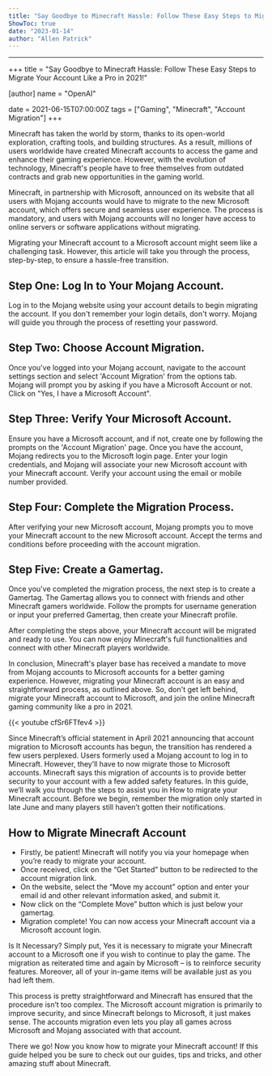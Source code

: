 ```yaml
---
title: "Say Goodbye to Minecraft Hassle: Follow These Easy Steps to Migrate Your Account Like a Pro in 2021!"
ShowToc: true 
date: "2023-01-14"
author: "Allen Patrick"
---
```

*****
+++
title = "Say Goodbye to Minecraft Hassle: Follow These Easy Steps to Migrate Your Account Like a Pro in 2021!"

[author]
name = "OpenAI"

date = 2021-06-15T07:00:00Z
tags = ["Gaming", "Minecraft", "Account Migration"]
+++

Minecraft has taken the world by storm, thanks to its open-world exploration, crafting tools, and building structures. As a result, millions of users worldwide have created Minecraft accounts to access the game and enhance their gaming experience. However, with the evolution of technology, Minecraft's people have to free themselves from outdated contracts and grab new opportunities in the gaming world.

Minecraft, in partnership with Microsoft, announced on its website that all users with Mojang accounts would have to migrate to the new Microsoft account, which offers secure and seamless user experience. The process is mandatory, and users with Mojang accounts will no longer have access to online servers or software applications without migrating.

Migrating your Minecraft account to a Microsoft account might seem like a challenging task. However, this article will take you through the process, step-by-step, to ensure a hassle-free transition.

## Step One: Log In to Your Mojang Account.

Log in to the Mojang website using your account details to begin migrating the account. If you don't remember your login details, don't worry. Mojang will guide you through the process of resetting your password.

## Step Two: Choose Account Migration.

Once you've logged into your Mojang account, navigate to the account settings section and select 'Account Migration' from the options tab. Mojang will prompt you by asking if you have a Microsoft Account or not. Click on "Yes, I have a Microsoft Account".

## Step Three: Verify Your Microsoft Account.

Ensure you have a Microsoft account, and if not, create one by following the prompts on the 'Account Migration' page. Once you have the account, Mojang redirects you to the Microsoft login page. Enter your login credentials, and Mojang will associate your new Microsoft account with your Minecraft account. Verify your account using the email or mobile number provided.

## Step Four: Complete the Migration Process.

After verifying your new Microsoft account, Mojang prompts you to move your Minecraft account to the new Microsoft account. Accept the terms and conditions before proceeding with the account migration.

## Step Five: Create a Gamertag.

Once you've completed the migration process, the next step is to create a Gamertag. The Gamertag allows you to connect with friends and other Minecraft gamers worldwide. Follow the prompts for username generation or input your preferred Gamertag, then create your Minecraft profile.

After completing the steps above, your Minecraft account will be migrated and ready to use. You can now enjoy Minecraft's full functionalities and connect with other Minecraft players worldwide.

In conclusion, Minecraft's player base has received a mandate to move from Mojang accounts to Microsoft accounts for a better gaming experience. However, migrating your Minecraft account is an easy and straightforward process, as outlined above. So, don't get left behind, migrate your Minecraft account to Microsoft, and join the online Minecraft gaming community like a pro in 2021.

{{< youtube cfSr6FTfev4 >}} 



Since Minecraft’s official statement in April 2021 announcing that account migration to Microsoft accounts has begun, the transition has rendered a few users perplexed. Users formerly used a Mojang account to log in to Minecraft. However, they’ll have to now migrate those to Microsoft accounts. Minecraft says this migration of accounts is to provide better security to your account with a few added safety features. In this guide, we’ll walk you through the steps to assist you in How to migrate your Minecraft account. Before we begin, remember the migration only started in late June and many players still haven’t gotten their notifications.
 
## How to Migrate Minecraft Account
 
- Firstly, be patient! Minecraft will notify you via your homepage when you’re ready to migrate your account.
 - Once received, click on the “Get Started” button to be redirected to the account migration link.
 - On the website, select the “Move my account” option and enter your email id and other relevant information asked, and submit it.
 - Now click on the “Complete Move” button which is just below your gamertag.
 - Migration complete! You can now access your Minecraft account via a Microsoft account login.

 

 
Is It Necessary?
Simply put, Yes it is necessary to migrate your Minecraft account to a Microsoft one if you wish to continue to play the game. The migration as reiterated time and again by Microsoft – is to reinforce security features. Moreover, all of your in-game items will be available just as you had left them.
 
This process is pretty straightforward and Minecraft has ensured that the procedure isn’t too complex. The Microsoft account migration is primarily to improve security, and since Minecraft belongs to Microsoft, it just makes sense. The accounts migration even lets you play all games across Microsoft and Mojang associated with that account.
 
There we go! Now you know how to migrate your Minecraft account! If this guide helped you be sure to check out our guides, tips and tricks, and other amazing stuff about Minecraft.




